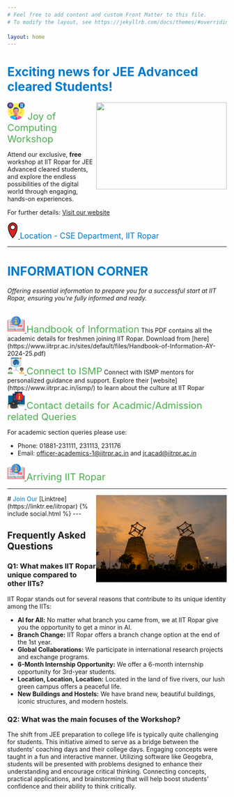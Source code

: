 ```yaml
---
# Feel free to add content and custom Front Matter to this file.
# To modify the layout, see https://jekyllrb.com/docs/themes/#overriding-theme-defaults

layout: home
---  
```

  
# <span style="color: #007acc;">Exciting news for JEE Advanced cleared Students! </span>

<!--![Image](images/s2.png)-->
<!--[![Image](images/s2.png)](https://www.iitrpr.ac.in/sites/default/files/Handbook-of-Information-AY-2024-25.pdf)-->  
<img style="float: right;" src="images/imgg.png" width="300" height="200">

<img  src="images/s2.png" width="40" height="40"><span style="color: #4caf50; font-size: 22px;"> Joy of Computing Workshop</span>
<!--# Joy of Computing Workshop (Completed)-->

Attend our exclusive, **free** workshop at IIT Ropar for JEE Advanced cleared students, and explore the endless possibilities of the digital world through engaging, hands-on experiences.

For further details: [Visit our website](https://www.iitrpr.ac.in/swagatam/)

<a href="https://www.google.com/maps/place/S.+Ramanujan+Block+-+IIT+Ropar/@30.9688583,76.4750874,18.28z/data=!4m6!3m5!1s0x39055541f9d03931:0xd82463b14ef85ff0!8m2!3d30.9689972!4d76.4756899!16s%2Fg%2F11g22z9t9g?entry=ttu">
  <img src="images/point.jpg" alt="Location" width="25">
</a><span style="color: #007acc; font-size: 18px;"> Location - CSE Department, IIT Ropar</span>


---  

# <span style="color: #007acc;">INFORMATION CORNER</span>
*Offering essential information to prepare you for a successful start at IIT Ropar, ensuring you're fully informed and ready.*

<br>
<a href="https://www.iitrpr.ac.in/sites/default/files/Handbook-of-Information-AY-2024-25.pdf">
  <img src="images/s5.png" alt="Handbook Icon" width="40">
</a><span style="color: #4caf50; font-size: 22px;">Handbook of Information</span>  
This PDF contains all the academic details for freshmen joining IIT Ropar. Download from [here](https://www.iitrpr.ac.in/sites/default/files/Handbook-of-Information-AY-2024-25.pdf)

   
<br>
<a href="https://www.iitrpr.ac.in/ismp/">
  <img src="images/s6.png" alt="Handbook Icon" width="40">
</a><span style="color: #4caf50; font-size: 22px;">Connect to ISMP</span>  
Connect with ISMP mentors for personalized guidance and support. Explore their [website](https://www.iitrpr.ac.in/ismp/) to learn about the culture at IIT Ropar

<br>
<a href="https://www.iitrpr.ac.in/academic-people">
  <img src="images/s7.png" alt="Handbook Icon" width="40">
</a><span style="color: #4caf50; font-size: 22px;"> Contact details for Acadmic/Admission related Queries</span>  

   For academic section queries please use: 
   - Phone: 01881-231111, 231113, 231176 
   - Email: officer-academics-1@iitrpr.ac.in and jr.acad@iitrpr.ac.in

<a href="/Logistics.html">
  <img src="images/s5.png" alt="Handbook Icon" width="40">
</a><span style="color: #4caf50; font-size: 22px;">Arriving IIT Ropar</span>

---
<img style="float: right;" src="images/about-img.jpg" width="300" height="200">
# <span style="color: #007acc;">Join Our</span>
[Linktree](https://linktr.ee/iitropar)  
{% include social.html %}
---

## Frequently Asked Questions

### Q1: What makes IIT Ropar unique compared to other IITs?

IIT Ropar stands out for several reasons that contribute to its unique identity among the IITs:

- **AI for All:** No matter what branch you came from, we at IIT Ropar give you the opportunity to get a minor in AI.
- **Branch Change:** IIT Ropar offers a branch change option at the end of the 1st year.
- **Global Collaborations:** We participate in international research projects and exchange programs.
- **6-Month Internship Opportunity:** We offer a 6-month internship opportunity for 3rd-year students.
- **Location, Location, Location:** Located in the land of five rivers, our lush green campus offers a peaceful life.
- **New Buildings and Hostels:** We have brand new, beautiful buildings, iconic structures, and modern hostels.

### Q2: What was the main focuses of the Workshop?

The shift from JEE preparation to college life is typically quite challenging for students. This initiative aimed to serve as a bridge between the students' coaching days and their college days. Engaging concepts were taught in a fun and interactive manner. Utilizing software like Geogebra, students will be presented with problems designed to enhance their understanding and encourage critical thinking. Connecting concepts, practical applications, and brainstorming that will help boost students' confidence and their ability to think critically.
